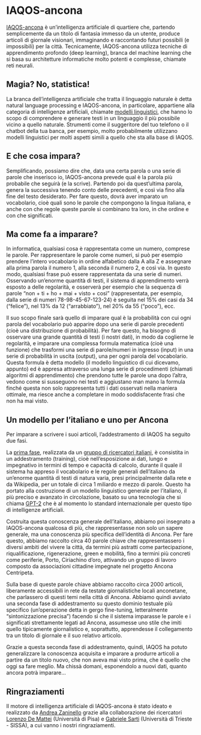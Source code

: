 # IAQOS-ancona
[IAQOS-ancona](https://iaqos.sineglossa.it/) è un’intelligenza artificiale di quartiere che, partendo semplicemente da un titolo di fantasia immesso da un utente, produce articoli di giornale visionari, immaginando e raccontando futuri possibili (e impossibili) per la città. Tecnicamente, IAQOS-ancona utilizza tecniche di apprendimento profondo (deep learning), branca del machine learning che si basa su architetture informatiche molto potenti e complesse, chiamate reti neurali.

## Magia? No, statistica!

La branca dell’intelligenza artificiale che tratta il linguaggio naturale è detta natural language processing e IAQOS-ancona, in particolare, appartiene alla categoria di intelligenze artificiali, chiamate [modelli linguistici](https://d4mucfpksywv.cloudfront.net/better-language-models/language-models.pdf), che hanno lo scopo di comprendere e generare testi in un linguaggio il più possibile vicino a quello naturale. Strumenti come il suggeritore del tuo telefono o il chatbot della tua banca, per esempio, molto probabilmente utilizzano modelli linguistici per molti aspetti simili a quello che sta alla base di IAQOS. 


## E che cosa impara?

Semplificando, possiamo dire che, data una certa parola o una serie di parole che inserisco io, IAQOS-ancona prevede qual è la parola più probabile che seguirà (e la scrive). Partendo poi da quest’ultima parola, genera la successiva tenendo conto delle precedenti, e così via fino alla fine del testo desiderato. Per fare questo, dovrà aver imparato un vocabolario, cioè quali sono le parole che compongono la lingua italiana, e anche con che regole queste parole si combinano tra loro, in che ordine e con che significati. 


## Ma come fa a imparare?

In informatica, qualsiasi cosa è rappresentata come un numero, comprese le parole. Per rappresentare le parole come numeri, si può per esempio prendere l’intero vocabolario in ordine alfabetico dalla A alla Z e assegnare alla prima parola il numero 1, alla seconda il numero 2, e così via. In questo modo, qualsiasi frase può essere rappresentata da una serie di numeri. Osservando un’enorme quantità di testi, il sistema di apprendimento verrà esposto a delle regolarità, e osserverà per esempio che la sequenza di parole “non + ti + ho + mai + visto + così” (rappresentata, per esempio, dalla serie di numeri 78-98-45-67-123-24) è seguita nel 15% dei casi da 34 (“felice”), nel 13% da 12 (“arrabbiato”), nel 20% da 55 (“poco”), ecc. 

Il suo scopo finale sarà quello di imparare qual è la probabilità con cui ogni parola del vocabolario può apparire dopo una serie di parole precedenti (cioè una distribuzione di probabilità). Per fare questo, ha bisogno di osservare una grande quantità di testi (i nostri dati), in modo da coglierne le regolarità, e imparare una complessa formula matematica (cioè una funzione) che trasformi una serie di parole/numeri in ingresso (input) in una serie di probabilità in uscita (output), una per ogni parola del vocabolario. Questa formula è detta modello (il modello linguistico di cui dicevamo, appunto) ed è appresa attraverso una lunga serie di procedimenti (chiamati algoritmi di apprendimento) che prendono tutte le parole una dopo l’altra, vedono come si susseguono nei testi e aggiustano man mano la formula finché questa non solo rappresenta tutti i dati osservati nella maniera ottimale, ma riesce anche a completare in modo soddisfacente frasi che non ha mai visto.


## Un modello per l’italiano e uno per Ancona

Per imparare a scrivere i suoi articoli, l’addestramento di IAQOS ha seguito due fasi. 

La [prima fase](https://arxiv.org/abs/2004.14253), realizzata da un [gruppo di ricercatori italiani](https://github.com/LoreDema/GePpeTto), è consistita in un addestramento (training), cioè nell’esposizione ai dati, lungo e impegnativo in termini di tempo e capacità di calcolo, durante il quale il sistema ha appreso il vocabolario e le regole generali dell’italiano da un’enorme quantità di testi di natura varia, presi principalmente dalla rete e da Wikipedia, per un totale di circa 1 miliardo e mezzo di parole. Questo ha portato alla costruzione di un modello linguistico generale per l’italiano, il più preciso e avanzato in circolazione, basato su una tecnologia che si chiama [GPT-2](https://github.com/openai/gpt-2) che è al momento lo standard internazionale per questo tipo di intelligenze artificiali.


Costruita questa conoscenza generale dell’italiano, abbiamo poi insegnato a IAQOS-ancona qualcosa di più, che rappresentasse non solo un sapere generale, ma una conoscenza più specifica dell’identità di Ancona. Per fare questo, abbiamo raccolto circa 40 parole chiave che rappresentassero i diversi ambiti del vivere la città, da termini più astratti come partecipazione, riqualificazione, rigenerazione, green e mobilità, fino a termini più concreti come periferie, Porto, Ciriachino d’oro, attivando un gruppo di lavoro composto da associazioni cittadine impegnate nel progetto Ancona Centripeta. 


Sulla base di queste parole chiave abbiamo raccolto circa 2000 articoli, liberamente accessibili in rete da testate giornalistiche locali anconetane, che parlassero di questi temi nella città di Ancona. Abbiamo quindi avviato una seconda fase di addestramento su questo dominio testuale più specifico (un’operazione detta in gergo fine-tuning, letteralmente “sintonizzazione precisa”) facendo sì che il sistema imparasse le parole e i significati strettamente legati ad Ancona, assumesse uno stile che imiti quello tipicamente giornalistico e, soprattutto, apprendesse il collegamento tra un titolo di giornale e il suo relativo articolo. 


Grazie a questa seconda fase di addestramento, quindi, IAQOS ha potuto generalizzare la conoscenza acquisita e imparare a produrre articoli a partire da un titolo nuovo, che non aveva mai visto prima, che è quello che oggi sa fare meglio. Ma chissà domani, esponendolo a nuovi dati, quanto ancora potrà imparare...


## Ringraziamenti

Il motore di intelligenza artificiale di IAQOS-ancona è stato ideato e realizzato da [Andrea Zaninello](https://github.com/azaninello) grazie alla collaborazione dei ricercatori [Lorenzo De Mattei](https://github.com/LoreDema) (Università di Pisa) e [Gabriele Sarti](https://github.com/gsarti) (Università di Trieste - SISSA), a cui vanno i nostri ringraziamenti.
